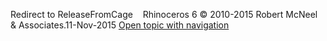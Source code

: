 ---
---

Redirect to ReleaseFromCage&#160;
&#160;
Rhinoceros 6 © 2010-2015 Robert McNeel &amp; Associates.11-Nov-2015
 [Open topic with navigation](releasefromcage.html) 

